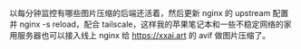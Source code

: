 
以每分钟监控有哪些图片压缩的后端还活着，然后更新 nginx 的 upstream 配置并 nginx -s reload，配合 tailscale，这样我的苹果笔记本和一些不稳定网络的家用服务器也可以接入线上 nginx 给 https://xxai.art 的 avif 做图片压缩了。
